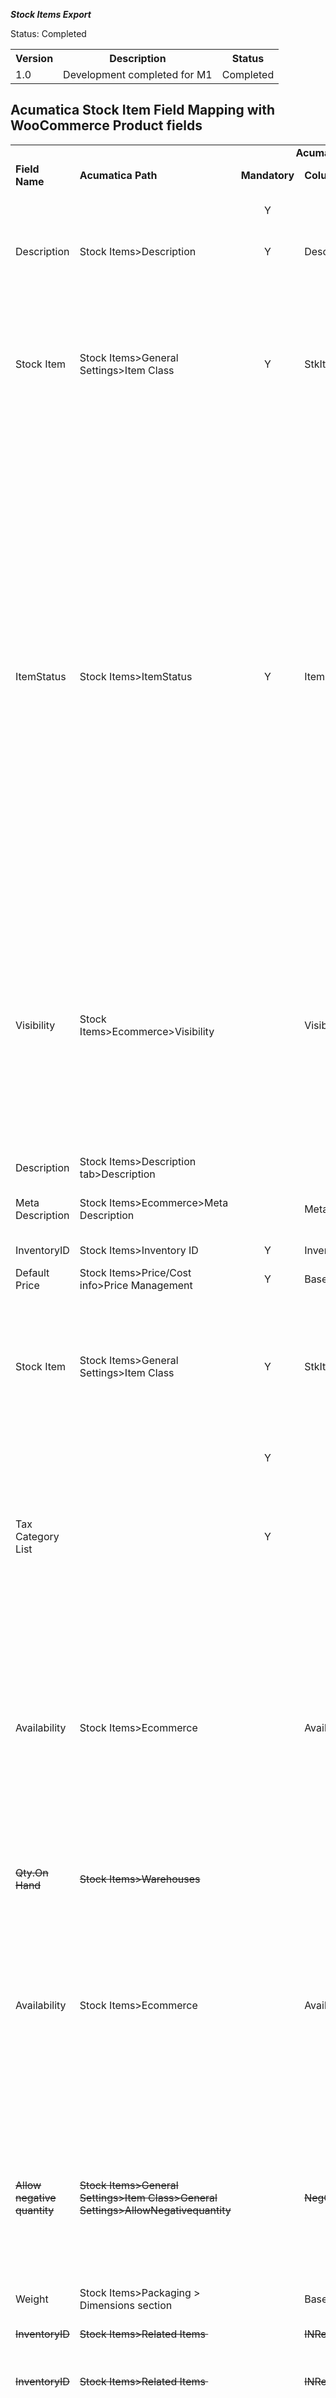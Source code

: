 ***Stock Items Export***
<p>Status: Completed</p>
<table>
<tbody>
<tr>
<th>Version</th>
<th>Description</th>
<th>Status</th></tr>
<tr>
<td>1.0</td>
<td>Development completed for M1</td>
<td>Completed</td></tr></tbody></table>
<p><ac:structured-macro ac:macro-id="dd2f8854-9b46-4e89-978c-fb4db514818a" ac:name="toc" ac:schema-version="1" /></p>
<h2>Acumatica Stock Item Field Mapping with WooCommerce Product fields</h2>
<table>
<tbody>
<tr>
<td class="highlight-grey" colspan="7" data-highlight-colour="grey" style="text-align: center;"><strong>Acumatica (Source)</strong></td>
<td class="highlight-grey" colspan="3" data-highlight-colour="grey"><strong>WooCommerce (Target)</strong></td></tr>
<tr>
<td class="highlight-grey" data-highlight-colour="grey"><strong>Field Name</strong></td>
<td class="highlight-grey" colspan="1" data-highlight-colour="grey"><strong>Acumatica Path</strong></td>
<td class="highlight-grey" colspan="1" data-highlight-colour="grey"><strong>Mandatory</strong></td>
<td class="highlight-grey" data-highlight-colour="grey"><strong>Column Name</strong></td>
<td class="highlight-grey" colspan="1" data-highlight-colour="grey"><strong>Data Access Class</strong></td>
<td class="highlight-grey" data-highlight-colour="grey"><strong>Framework</strong></td>
<td class="highlight-grey" data-highlight-colour="grey"><strong>Comment <span style="color: rgb(68,68,68);">(Acu-&gt;Woo)</span></strong></td>
<td class="highlight-grey" data-highlight-colour="grey"><strong>Field Name</strong></td>
<td class="highlight-grey" data-highlight-colour="grey"><strong>Value Example</strong></td>
<td class="highlight-grey" colspan="1" data-highlight-colour="grey"><strong>WC Path</strong></td></tr>
<tr>
<td>&nbsp;</td>
<td colspan="1">&nbsp;</td>
<td colspan="1" style="text-align: center;">Y</td>
<td>&nbsp;</td>
<td colspan="1">&nbsp;</td>
<td>&nbsp;</td>
<td>Product ID is generated by WooCommerce</td>
<td>id</td>
<td>794</td>
<td colspan="1">Not visible in the interface</td></tr>
<tr>
<td>Description</td>
<td colspan="1"><span>Stock Items&gt;Description</span></td>
<td colspan="1" style="text-align: center;">Y</td>
<td>Descr</td>
<td colspan="1"><span>InventoryItem</span></td>
<td>&nbsp;</td>
<td>Description in Summary area</td>
<td>name</td>
<td>Premium Quality</td>
<td colspan="1">Products-&gt; Product Name</td></tr>
<tr>
<td>Stock Item</td>
<td colspan="1"><span>Stock Items&gt;General Settings&gt;Item Class</span></td>
<td colspan="1" style="text-align: center;">Y</td>
<td>StkItem</td>
<td colspan="1">INItemClass</td>
<td>Stock Items&gt;Item Class</td>
<td>
<p>In ItemClass-&gt; Stock item Boolean= True AND Item type = Finished Good -&gt; In WooCom Product type = simple product</p>
<p><em>{In M1 consider only simple products in WooCommerce}</em></p></td>
<td><span>type</span></td>
<td>simple</td>
<td colspan="1">Products-&gt; Product Data</td></tr>
<tr>
<td>ItemStatus</td>
<td colspan="1"><span>Stock Items&gt;ItemStatus</span></td>
<td colspan="1" style="text-align: center;">Y</td>
<td><span>ItemStatus</span></td>
<td colspan="1">InventoryItem</td>
<td>Stock Items&gt;ItemStatus</td>
<td>
<ul>
<li>If Acumatica Status = Active -&gt; In WC Status = Published</li>
<li>If Acumatica Status = Inactive/No Sale/No Purchases/ No Request/ Marked for deletion -&gt; In WC Status = Draft<br /><em>{WooCommerce &quot;Pending Review&quot; status not considering}</em></li></ul>
<p><strong><em>&lt;Clarification- QA&gt;</em></strong></p>
<p><em>The Availability is depend with the status of the product? What would be the relationship between the status with availability and the visibility.</em></p>
<p><em>&lt;Please refer <ac:link><ri:page ri:content-title="Stock Item Entity" /></ac:link>&gt;</em></p></td>
<td>status</td>
<td>publish</td>
<td colspan="1">Products-&gt; Publish-&gt; Status</td></tr>
<tr>
<td>Visibility</td>
<td colspan="1"><span>Stock Items&gt;Ecommerce&gt;Visibility</span></td>
<td colspan="1" style="text-align: center;">&nbsp;</td>
<td>Visibility</td>
<td colspan="1">InventoryItem</td>
<td>Stock Items&gt;Visibility</td>
<td>
<p><span>In Acumatica Visibility = Visible-&gt; In WC <span>Catalog</span><span> visibility</span> = <span style="color: rgb(60,67,74);">Shop and search results</span></span></p>
<p>In Acumatica Visibility = Featured -&gt; In WC <span>Catalog</span><span> visibility</span><span> = </span><span style="color: rgb(60,67,74);">Shop and search results AND </span>Featured Boolean = True</p>
<p><span>In Acumatica Visibility = Invisible-&gt; In WC Catalog visibility = Hidden</span></p></td>
<td>featured</td>
<td>FALSE</td>
<td colspan="1">Product-&gt; Publish</td></tr>
<tr>
<td>Description</td>
<td colspan="1"><span>Stock Items&gt;Description tab&gt;Description</span></td>
<td colspan="1" style="text-align: center;">&nbsp;</td>
<td>&nbsp;</td>
<td colspan="1">&nbsp;</td>
<td>Stock Items&gt;Description</td>
<td>&nbsp;</td>
<td>description</td>
<td>&nbsp;</td>
<td colspan="1">Product-&gt; Description</td></tr>
<tr>
<td>Meta Description</td>
<td colspan="1"><span>Stock Items&gt;Ecommerce&gt;Meta Description</span></td>
<td colspan="1" style="text-align: center;">&nbsp;</td>
<td>MetaDescription</td>
<td colspan="1">InventoryItem</td>
<td>Stock Items&gt;Meta Description</td>
<td>&nbsp;</td>
<td>short_description</td>
<td>&nbsp;</td>
<td colspan="1">Product-&gt; Product short description</td></tr>
<tr>
<td>InventoryID</td>
<td colspan="1"><span>Stock Items&gt;Inventory ID</span></td>
<td colspan="1" style="text-align: center;">Y</td>
<td>InventoryCD</td>
<td colspan="1">InventoryItem</td>
<td>Stock Items&gt;Inventory ID</td>
<td>&nbsp;</td>
<td>sku</td>
<td>&nbsp;</td>
<td colspan="1">Product-&gt; Inventory</td></tr>
<tr>
<td>Default Price</td>
<td colspan="1"><span>Stock Items&gt;Price/Cost info&gt;Price Management</span></td>
<td colspan="1" style="text-align: center;">Y</td>
<td>BasePrice</td>
<td colspan="1">InventoryItem</td>
<td>Stock Items&gt;DefaultPrice</td>
<td><em> {M1 Consider only default price}</em></td>
<td>regular_price</td>
<td>21.99</td>
<td colspan="1">Product-&gt; General</td></tr>
<tr>
<td>Stock Item</td>
<td colspan="1"><span>Stock Items&gt;General Settings&gt;Item Class</span></td>
<td colspan="1" style="text-align: center;">Y</td>
<td>StkItem</td>
<td colspan="1"><span>INItemClass</span></td>
<td>Stock Items&gt;Item Class</td>
<td>
<p>In ItemClass-&gt; Stock item Boolean=True means it is a stock item then in WC Virtual Boolean should =False&nbsp;</p>
<p><em>{Virtual items will consider in M2}</em></p></td>
<td>virtual</td>
<td>FALSE</td>
<td colspan="1">Product-&gt; Virtual</td></tr>
<tr>
<td>
<p>&nbsp;</p></td>
<td colspan="1">&nbsp;</td>
<td colspan="1" style="text-align: center;">Y</td>
<td>&nbsp;</td>
<td colspan="1">&nbsp;</td>
<td>&nbsp;</td>
<td><strong><em>[Default value = TAXABLE]</em></strong></td>
<td>tax_status</td>
<td>taxable</td>
<td colspan="1">Product-&gt; General</td></tr>
<tr>
<td><span>Tax Category List</span></td>
<td colspan="1">&nbsp;</td>
<td colspan="1" style="text-align: center;">Y</td>
<td>&nbsp;</td>
<td colspan="1">&nbsp;</td>
<td>&nbsp;</td>
<td>
<p><em>Tax Class can be mapped using the Substitution Lists</em><strong><em><span>. </span></em></strong><em>if not</em></p>
<p><strong><em><span>&nbsp;</span></em></strong><strong><em>[Default value = Standard] </em></strong><em>will apply</em></p></td>
<td><span>tax_class</span></td>
<td>Standard rate</td>
<td colspan="1"><span>Product-&gt; General</span></td></tr>
<tr>
<td>Availability</td>
<td colspan="1">Stock Items&gt;Ecommerce</td>
<td colspan="1">&nbsp;</td>
<td>Availability</td>
<td colspan="1">InventoryItem</td>
<td>Stock Items&gt;Availability</td>
<td>
<ul>
<li>If &quot;Set as Available (Track Qty)&quot; -&gt; In Inventory tab-&gt; Manage Stock Boolean = True</li>
<li>If &quot;Set as Available (Don&rsquo;t Track Qty)&quot; -&gt; In Inventory tab-&gt; Manage Stock Boolean = False<br />{Default value false}</li></ul>[Inventory configuration default value can be setup]</td>
<td>manage_stock</td>
<td>FALSE</td>
<td colspan="1">Product-&gt; Inventory</td></tr>
<tr>
<td><s>Qty.On Hand</s></td>
<td colspan="1"><s>Stock Items&gt;Warehouses</s></td>
<td colspan="1" style="text-align: center;">&nbsp;</td>
<td>&nbsp;</td>
<td colspan="1">&nbsp;</td>
<td>&nbsp;</td>
<td><em>{Will be handled in M2 Product Availability entity}</em></td>
<td><s>stock_quantity</s></td>
<td>&nbsp;</td>
<td colspan="1">&nbsp;</td></tr>
<tr>
<td>Availability</td>
<td colspan="1">Stock Items&gt;Ecommerce</td>
<td colspan="1">&nbsp;</td>
<td>Availability</td>
<td colspan="1">InventoryItem</td>
<td>Stock Items&gt;Availability</td>
<td>
<ul>
<li>
<p>In Acumatica, If &quot;Set as Available (Don&rsquo;t Track Qty)&quot; -&gt; In WooCom Inventory tab-&gt; Manage Stock Boolean = False AND In Inventory tab-&gt; Stock Status dropdown = In Stock<br />[Default value = in stock]</p></li></ul></td>
<td>stock_status</td>
<td>instock</td>
<td colspan="1">Product-&gt; Inventory</td></tr>
<tr>
<td><s>Allow negative quantity</s></td>
<td colspan="1"><s>Stock Items&gt;General Settings&gt;Item Class&gt;General Settings&gt;AllowNegativequantity</s></td>
<td colspan="1" style="text-align: center;">&nbsp;</td>
<td><s>NegQty</s></td>
<td colspan="1">&nbsp;</td>
<td>&nbsp;</td>
<td>
<ul>
<li><s>If &quot;Allow Negative Quantity&quot; = False -&gt; Allow Back orders dropdown = No</s></li>
<li><s>If &quot;Allow Negative Quantity&quot; = True -&gt; Allow Back orders dropdown = Yes</s></li></ul></td>
<td><s>backorders</s></td>
<td><s>no</s></td>
<td colspan="1">&nbsp;</td></tr>
<tr>
<td>Weight</td>
<td colspan="1"><span>Stock Items&gt;Packaging &gt; Dimensions section</span></td>
<td colspan="1" style="text-align: center;">&nbsp;</td>
<td>BaseItemWeight</td>
<td colspan="1">InventoryItem</td>
<td>&nbsp;</td>
<td>&nbsp;</td>
<td>weight</td>
<td>&nbsp;</td>
<td colspan="1"><span>Product-&gt; Shipping</span></td></tr>
<tr>
<td><s>InventoryID</s></td>
<td colspan="1"><s>Stock Items&gt;Related Items&nbsp;</s></td>
<td colspan="1" style="text-align: center;">&nbsp;</td>
<td><s>INRelatedInventory</s></td>
<td colspan="1">&nbsp;</td>
<td><s><span>Stock Items&gt;InventoryID</span></s></td>
<td><s>In Related Items, Filter to Relations=Up-Sell</s></td>
<td><s>upsell_ids ****</s></td>
<td>&nbsp;</td>
<td colspan="1">&nbsp;</td></tr>
<tr>
<td><s>InventoryID</s></td>
<td colspan="1"><s>Stock Items&gt;Related Items&nbsp;</s></td>
<td colspan="1" style="text-align: center;">&nbsp;</td>
<td><s>INRelatedInventory</s></td>
<td colspan="1">&nbsp;</td>
<td><s><span>Stock Items&gt;InventoryID</span></s></td>
<td><s>In Related Items, Filter to Relations=Cross-Sell</s></td>
<td><s>cross_sell_ids</s></td>
<td>&nbsp;</td>
<td colspan="1">&nbsp;</td></tr>
<tr>
<td>&nbsp;</td>
<td colspan="1">&nbsp;</td>
<td colspan="1" style="text-align: center;">&nbsp;</td>
<td>&nbsp;</td>
<td colspan="1">&nbsp;</td>
<td>&nbsp;</td>
<td>
<p>Sales categories should sync beforehand, otherwise <strong><em>Uncategorized </em></strong>will pick from WooCommerce side.</p>
<p><strong><em> Inventory configuration default value can be setup </em></strong></p></td>
<td>categories</td>
<td>&nbsp;</td>
<td colspan="1"><span>Product-&gt; Product Categories</span></td></tr>
<tr>
<td>Search Keywords</td>
<td colspan="1"><span>Stock Items&gt;Ecommerce</span></td>
<td colspan="1" style="text-align: center;">&nbsp;</td>
<td>SearchKeywords</td>
<td colspan="1">InventoryItem</td>
<td>&nbsp;</td>
<td>&nbsp;</td>
<td>tags</td>
<td>&nbsp;</td>
<td colspan="1"><span>Product-&gt; Product tags</span></td></tr>
<tr>
<td><s>URL (Image)</s></td>
<td colspan="1"><s><span>Stock Items&gt;Ecommerce</span></s></td>
<td colspan="1" style="text-align: center;">&nbsp;</td>
<td><s>Media URLs</s></td>
<td colspan="1"><s>InventoryItem</s></td>
<td>&nbsp;</td>
<td><em>{Will be handled in M3}</em></td>
<td><s>images</s></td>
<td>&nbsp;</td>
<td colspan="1"><s><span>Product-&gt; Product image</span></s></td></tr>
<tr>
<td><s>InventoryID</s></td>
<td colspan="1"><s>Stock Items&gt;Related Items&nbsp;</s></td>
<td colspan="1" style="text-align: center;">&nbsp;</td>
<td><s>INRelatedInventory</s></td>
<td colspan="1">&nbsp;</td>
<td>&nbsp;</td>
<td><s>In Related Items, Filter to Relations=Related</s></td>
<td><s>grouped_products</s></td>
<td>&nbsp;</td>
<td colspan="1">&nbsp;</td></tr></tbody></table>
<p><s>Stock Items&gt;Related Items&nbsp;</s></p>
<p>**** Since the related Items concept will be changed in 2021r2, that has not considered in this mapping.</p>
<p>&nbsp;</p>
<p><span style="font-size: 20.0px;">Acumatica Stock Item and Item Type mapping with Woo Commerce Product type</span></p>
<p><span style="font-size: 20.0px;">&nbsp;</span>In WooCommerce four product types are using. In Acumatica those product types will be mapped as follows, in M1 only Product type = &quot;Simple Products&quot; will be exported.&nbsp;</p>
<table>
<tbody>
<tr>
<td class="highlight-grey" data-highlight-colour="grey">
<p><strong>Acumatica</strong></p></td>
<td class="highlight-grey" data-highlight-colour="grey">
<p><strong>WooCommerce Product type**</strong></p></td></tr>
<tr>
<td>
<p>In the Item class, &ldquo;Stock item&rdquo; = True and &ldquo;Item type&rdquo; = Finished Good</p></td>
<td>
<p>Simple Product</p></td></tr>
<tr>
<td>
<p><s>In the Item class, &ldquo;Stock item&rdquo; = True and &ldquo;Item type&rdquo; = Component Part</s></p></td>
<td>
<p><s>Grouped Product</s></p></td></tr>
<tr>
<td>
<p><s>In the Item class, &ldquo;Stock item&rdquo; = True and &ldquo;Item type&rdquo; = Subassembly</s></p></td>
<td>
<p><s>External/Affiliate Product</s></p></td></tr>
<tr>
<td>
<p><s>Template Item</s></p></td>
<td>
<p><s>Variable Product</s></p></td></tr></tbody></table>
<p>** In Acumatica Item Class, if &ldquo;Stock Item&rdquo; Boolean = False, those products will be mapped as &ldquo;Virtual&rdquo; = true, in WooCommerce.</p>
<p>&nbsp;</p>
<h2>Acumatica Item Status mapping with WooCommerce Item Status</h2>
<p>In milestone 1, Product status will be handled as follows,</p>
<table>
<tbody>
<tr>
<td class="highlight-grey" data-highlight-colour="grey">
<p><strong>Acumatica </strong></p></td>
<td class="highlight-grey" data-highlight-colour="grey">
<p><strong>WooCommerce Item Status</strong></p></td></tr>
<tr>
<td>
<p>Item Status = &ldquo;Active&rdquo;</p></td>
<td>
<p>Status = &ldquo;Published&rdquo;</p></td></tr>
<tr>
<td>
<p>Item Status = &ldquo;Inactive&rdquo;/ &ldquo;No Sale&rdquo;/ &ldquo;No Purchases&rdquo;/ &ldquo;No Request&rdquo;/ &ldquo;Marked for deletion&rdquo;</p></td>
<td>
<p>Status = &ldquo;Draft&rdquo;</p></td></tr></tbody></table>
